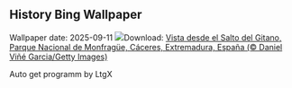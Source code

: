 ## History Bing Wallpaper
Wallpaper date: 2025-09-11
![](https://www.bing.com/th?id=OHR.ExtremaduraJamon_ES-ES8041175238_UHD.jpg&w=1000)Download: [Vista desde el Salto del Gitano, Parque Nacional de Monfragüe, Cáceres, Extremadura, España (© Daniel Viñé Garcia/Getty Images)](https://www.bing.com/th?id=OHR.ExtremaduraJamon_ES-ES8041175238_UHD.jpg)

Auto get programm by LtgX
